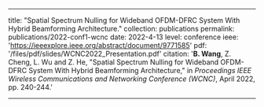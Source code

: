 ---

title: "Spatial Spectrum Nulling for Wideband OFDM-DFRC System With Hybrid Beamforming Architecture."
collection: publications
permalink: publications/2022-conf1-wcnc
date: 2022-4-13
level: conference
ieee: 'https://ieeexplore.ieee.org/abstract/document/9771585'
pdf: '/files/pdf/slides/WCNC2022_Presentation.pdf'
citation: '<b>B. Wang</b>, Z. Cheng, L. Wu and Z. He, "Spatial Spectrum Nulling for Wideband OFDM-DFRC System With Hybrid Beamforming Architecture," in <i>Proceedings IEEE Wireless Communications and Networking Conference (WCNC)</i>, April 2022, pp. 240-244.'

---